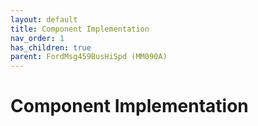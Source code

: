 ```yaml
---
layout: default
title: Component Implementation
nav_order: 1
has_children: true
parent: FordMsg459BusHiSpd (MM090A)
---
```

# Component Implementation
